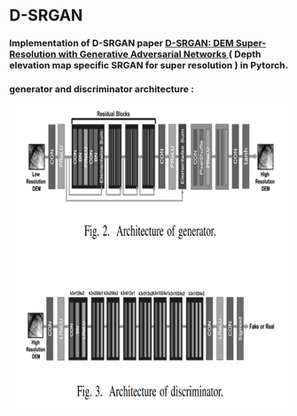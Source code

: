 # D-SRGAN
### Implementation of D-SRGAN paper <a href="https://arxiv.org/pdf/2004.04788.pdf"> D-SRGAN: DEM Super-Resolution with Generative Adversarial Networks </a> ( Depth elevation map specific SRGAN for super resolution ) in Pytorch.

### generator and discriminator architecture : 
<img height="550em" width="750" src="assets/model.png"/>
